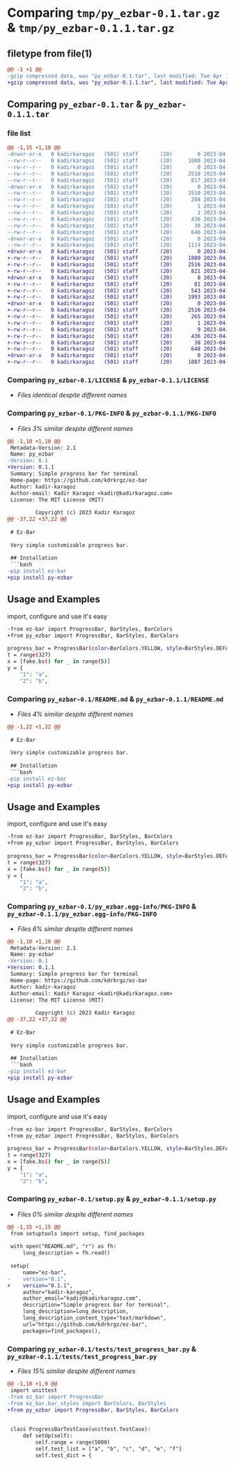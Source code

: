 # Comparing `tmp/py_ezbar-0.1.tar.gz` & `tmp/py_ezbar-0.1.1.tar.gz`

## filetype from file(1)

```diff
@@ -1 +1 @@
-gzip compressed data, was "py_ezbar-0.1.tar", last modified: Tue Apr 11 19:43:03 2023, max compression
+gzip compressed data, was "py_ezbar-0.1.1.tar", last modified: Tue Apr 11 20:06:44 2023, max compression
```

## Comparing `py_ezbar-0.1.tar` & `py_ezbar-0.1.1.tar`

### file list

```diff
@@ -1,15 +1,18 @@
-drwxr-xr-x   0 kadirkaragoz   (501) staff       (20)        0 2023-04-11 19:43:03.593075 py_ezbar-0.1/
--rw-r--r--   0 kadirkaragoz   (501) staff       (20)     1080 2023-04-11 19:32:04.000000 py_ezbar-0.1/LICENSE
--rw-r--r--   0 kadirkaragoz   (501) staff       (20)        0 2023-04-11 17:50:41.000000 py_ezbar-0.1/MANIFEST.in
--rw-r--r--   0 kadirkaragoz   (501) staff       (20)     2510 2023-04-11 19:43:03.592885 py_ezbar-0.1/PKG-INFO
--rw-r--r--   0 kadirkaragoz   (501) staff       (20)      817 2023-04-11 19:30:29.000000 py_ezbar-0.1/README.md
-drwxr-xr-x   0 kadirkaragoz   (501) staff       (20)        0 2023-04-11 19:43:03.592314 py_ezbar-0.1/py_ezbar.egg-info/
--rw-r--r--   0 kadirkaragoz   (501) staff       (20)     2510 2023-04-11 19:43:03.000000 py_ezbar-0.1/py_ezbar.egg-info/PKG-INFO
--rw-r--r--   0 kadirkaragoz   (501) staff       (20)      208 2023-04-11 19:43:03.000000 py_ezbar-0.1/py_ezbar.egg-info/SOURCES.txt
--rw-r--r--   0 kadirkaragoz   (501) staff       (20)        1 2023-04-11 19:43:03.000000 py_ezbar-0.1/py_ezbar.egg-info/dependency_links.txt
--rw-r--r--   0 kadirkaragoz   (501) staff       (20)        1 2023-04-11 19:43:03.000000 py_ezbar-0.1/py_ezbar.egg-info/top_level.txt
--rw-r--r--   0 kadirkaragoz   (501) staff       (20)      436 2023-04-11 19:42:51.000000 py_ezbar-0.1/pyproject.toml
--rw-r--r--   0 kadirkaragoz   (501) staff       (20)       38 2023-04-11 19:43:03.593130 py_ezbar-0.1/setup.cfg
--rw-r--r--   0 kadirkaragoz   (501) staff       (20)      646 2023-04-11 19:40:03.000000 py_ezbar-0.1/setup.py
-drwxr-xr-x   0 kadirkaragoz   (501) staff       (20)        0 2023-04-11 19:43:03.592453 py_ezbar-0.1/tests/
--rw-r--r--   0 kadirkaragoz   (501) staff       (20)     1114 2023-04-11 18:21:28.000000 py_ezbar-0.1/tests/test_progress_bar.py
+drwxr-xr-x   0 kadirkaragoz   (501) staff       (20)        0 2023-04-11 20:06:44.297255 py_ezbar-0.1.1/
+-rw-r--r--   0 kadirkaragoz   (501) staff       (20)     1080 2023-04-11 19:32:04.000000 py_ezbar-0.1.1/LICENSE
+-rw-r--r--   0 kadirkaragoz   (501) staff       (20)     2516 2023-04-11 20:06:44.297133 py_ezbar-0.1.1/PKG-INFO
+-rw-r--r--   0 kadirkaragoz   (501) staff       (20)      821 2023-04-11 20:02:02.000000 py_ezbar-0.1.1/README.md
+drwxr-xr-x   0 kadirkaragoz   (501) staff       (20)        0 2023-04-11 20:06:44.296019 py_ezbar-0.1.1/py_ezbar/
+-rw-r--r--   0 kadirkaragoz   (501) staff       (20)       81 2023-04-11 20:02:30.000000 py_ezbar-0.1.1/py_ezbar/__init__.py
+-rw-r--r--   0 kadirkaragoz   (501) staff       (20)      543 2023-04-08 00:43:58.000000 py_ezbar-0.1.1/py_ezbar/bar_styles.py
+-rw-r--r--   0 kadirkaragoz   (501) staff       (20)     1993 2023-04-08 00:50:37.000000 py_ezbar-0.1.1/py_ezbar/progress_bar.py
+drwxr-xr-x   0 kadirkaragoz   (501) staff       (20)        0 2023-04-11 20:06:44.296749 py_ezbar-0.1.1/py_ezbar.egg-info/
+-rw-r--r--   0 kadirkaragoz   (501) staff       (20)     2516 2023-04-11 20:06:44.000000 py_ezbar-0.1.1/py_ezbar.egg-info/PKG-INFO
+-rw-r--r--   0 kadirkaragoz   (501) staff       (20)      265 2023-04-11 20:06:44.000000 py_ezbar-0.1.1/py_ezbar.egg-info/SOURCES.txt
+-rw-r--r--   0 kadirkaragoz   (501) staff       (20)        1 2023-04-11 20:06:44.000000 py_ezbar-0.1.1/py_ezbar.egg-info/dependency_links.txt
+-rw-r--r--   0 kadirkaragoz   (501) staff       (20)        9 2023-04-11 20:06:44.000000 py_ezbar-0.1.1/py_ezbar.egg-info/top_level.txt
+-rw-r--r--   0 kadirkaragoz   (501) staff       (20)      436 2023-04-11 19:42:51.000000 py_ezbar-0.1.1/pyproject.toml
+-rw-r--r--   0 kadirkaragoz   (501) staff       (20)       38 2023-04-11 20:06:44.297309 py_ezbar-0.1.1/setup.cfg
+-rw-r--r--   0 kadirkaragoz   (501) staff       (20)      648 2023-04-11 20:06:40.000000 py_ezbar-0.1.1/setup.py
+drwxr-xr-x   0 kadirkaragoz   (501) staff       (20)        0 2023-04-11 20:06:44.296873 py_ezbar-0.1.1/tests/
+-rw-r--r--   0 kadirkaragoz   (501) staff       (20)     1087 2023-04-11 20:03:21.000000 py_ezbar-0.1.1/tests/test_progress_bar.py
```

### Comparing `py_ezbar-0.1/LICENSE` & `py_ezbar-0.1.1/LICENSE`

 * *Files identical despite different names*

### Comparing `py_ezbar-0.1/PKG-INFO` & `py_ezbar-0.1.1/PKG-INFO`

 * *Files 3% similar despite different names*

```diff
@@ -1,10 +1,10 @@
 Metadata-Version: 2.1
 Name: py_ezbar
-Version: 0.1
+Version: 0.1.1
 Summary: Simple progress bar for terminal
 Home-page: https://github.com/kdrkrgz/ez-bar
 Author: kadir-karagoz
 Author-email: Kadir Karagoz <kadir@kadirkaragoz.com>
 License: The MIT License (MIT)
         
         Copyright (c) 2023 Kadir Karagoz
@@ -37,22 +37,22 @@
 
 # Ez-Bar
 
 Very simple customizable progress bar.
 
 ## Installation
 ```bash
-pip install ez-bar
+pip install py-ezbar
 ```
 
 ## Usage and Examples
 
 import, configure and use it's easy
 ```bash
-from ez-bar import ProgressBar, BarStyles, BarColors
+from py_ezbar import ProgressBar, BarStyles, BarColors
     
 progress_bar = ProgressBar(color=BarColors.YELLOW, style=BarStyles.DEFAULT, show_fractions=True)
 t = range(327)
 x = [fake.bs() for _ in range(5)]
 y = {
     "1": "a",
     "2": "b",
```

### Comparing `py_ezbar-0.1/README.md` & `py_ezbar-0.1.1/README.md`

 * *Files 4% similar despite different names*

```diff
@@ -1,22 +1,22 @@
 
 # Ez-Bar
 
 Very simple customizable progress bar.
 
 ## Installation
 ```bash
-pip install ez-bar
+pip install py-ezbar
 ```
 
 ## Usage and Examples
 
 import, configure and use it's easy
 ```bash
-from ez-bar import ProgressBar, BarStyles, BarColors
+from py_ezbar import ProgressBar, BarStyles, BarColors
     
 progress_bar = ProgressBar(color=BarColors.YELLOW, style=BarStyles.DEFAULT, show_fractions=True)
 t = range(327)
 x = [fake.bs() for _ in range(5)]
 y = {
     "1": "a",
     "2": "b",
```

### Comparing `py_ezbar-0.1/py_ezbar.egg-info/PKG-INFO` & `py_ezbar-0.1.1/py_ezbar.egg-info/PKG-INFO`

 * *Files 6% similar despite different names*

```diff
@@ -1,10 +1,10 @@
 Metadata-Version: 2.1
 Name: py-ezbar
-Version: 0.1
+Version: 0.1.1
 Summary: Simple progress bar for terminal
 Home-page: https://github.com/kdrkrgz/ez-bar
 Author: kadir-karagoz
 Author-email: Kadir Karagoz <kadir@kadirkaragoz.com>
 License: The MIT License (MIT)
         
         Copyright (c) 2023 Kadir Karagoz
@@ -37,22 +37,22 @@
 
 # Ez-Bar
 
 Very simple customizable progress bar.
 
 ## Installation
 ```bash
-pip install ez-bar
+pip install py-ezbar
 ```
 
 ## Usage and Examples
 
 import, configure and use it's easy
 ```bash
-from ez-bar import ProgressBar, BarStyles, BarColors
+from py_ezbar import ProgressBar, BarStyles, BarColors
     
 progress_bar = ProgressBar(color=BarColors.YELLOW, style=BarStyles.DEFAULT, show_fractions=True)
 t = range(327)
 x = [fake.bs() for _ in range(5)]
 y = {
     "1": "a",
     "2": "b",
```

### Comparing `py_ezbar-0.1/setup.py` & `py_ezbar-0.1.1/setup.py`

 * *Files 0% similar despite different names*

```diff
@@ -1,15 +1,15 @@
 from setuptools import setup, find_packages
 
 with open("README.md", "r") as fh:
     long_description = fh.read()
 
 setup(
     name="ez-bar",
-    version="0.1",
+    version="0.1.1",
     author="kadir-karagoz",
     author_email="kadir@kadirkaragoz.com",
     description="Simple progress bar for terminal",
     long_description=long_description,
     long_description_content_type="text/markdown",
     url="https://github.com/kdrkrgz/ez-bar",
     packages=find_packages(),
```

### Comparing `py_ezbar-0.1/tests/test_progress_bar.py` & `py_ezbar-0.1.1/tests/test_progress_bar.py`

 * *Files 15% similar despite different names*

```diff
@@ -1,10 +1,9 @@
 import unittest
-from ez_bar import ProgressBar
-from ez_bar.bar_styles import BarColors, BarStyles
+from py_ezbar import ProgressBar, BarStyles, BarColors
 
 
 class ProgressBarTestCase(unittest.TestCase):
     def setUp(self):
         self.range = range(5000)
         self.test_list = ["a", "b", "c", "d", "e", "f"]
         self.test_dict = {
```

